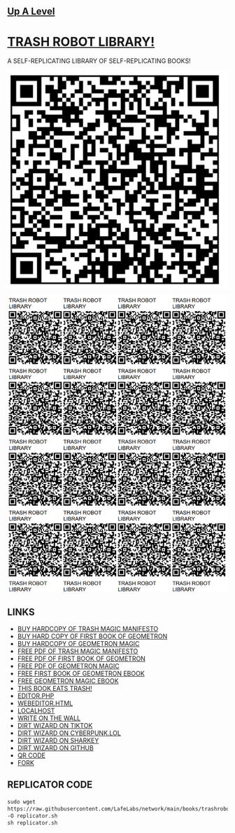## [Up A Level](../)

# [TRASH ROBOT LIBRARY!](https://github.com/LafeLabs/network/tree/main/books/trashrobot/)

A SELF-REPLICATING LIBRARY OF SELF-REPLICATING BOOKS!

![qrcode](images/qrcode.png)

![qrcode](images/qrcode-page.png)

## LINKS

 - [BUY HARDCOPY OF TRASH MAGIC MANIFESTO](https://www.lulu.com/shop/lafe-spietz/trash-magic-manifesto-and-action-coloring-book/paperback/product-1km4deev.html)
 - [BUY HARD COPY OF FIRST BOOK OF GEOMETRON](https://www.lulu.com/en/us/shop/lafe-spietz/geometron/paperback/product-qqk98g.html)
 - [BUY HARDCOPY OF GEOMETRON MAGIC](https://www.lulu.com/en/us/shop/trash-robot/geometron-magic/paperback/product-y6p96w.html)
 - [FREE PDF OF TRASH MAGIC MANIFESTO](elements/Trash_Magic_Manifesto.pdf) 
 - [FREE PDF OF FIRST BOOK OF GEOMETRON](elements/first-book-of-geometron-lettersize.pdf) 
 - [FREE PDF OF GEOMETRON MAGIC](elements/main-large-geometron-magic.pdf)
 - [FREE FIRST BOOK OF GEOMETRON EBOOK](bookofgeometron/)
 - [FREE GEOMETRON MAGIC EBOOK](geometronmagic/)
 - [THIS BOOK EATS TRASH!](trashbook/)
 - [EDITOR.PHP](editor.php)
 - [WEBEDITOR.HTML](webeditor.html)
 - [LOCALHOST](http://localhost)
 - [WRITE ON THE WALL](wall.html)
 - [DIRT WIZARD ON TIKTOK](https://www.tiktok.com/@dirt_wizard666)
 - [DIRT WIZARD ON CYBERPUNK.LOL](https://cyberpunk.lol/@dirtwizard)
 - [DIRT WIZARD ON SHARKEY](https://shark.distantserver.org/@dirtwizard)
 - [DIRT WIZARD ON GITHUB](https://github.com/lafeLabs/)
 - [QR CODE](qrcode.html)
 - [FORK](fork.html)

## REPLICATOR CODE

```
sudo wget https://raw.githubusercontent.com/LafeLabs/network/main/books/trashrobot/replicator.sh -O replicator.sh
sh replicator.sh
```


